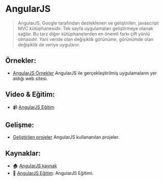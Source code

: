 # AngularJS
> AngularJS, Google tarafından desteklenen ve geliştirilen, javascript MVC kütüphanesidir. Tek sayfa uygulamaları geliştirmeye olanak sağlar. Bu tarz diğer kütüphanelerden en önemli farkı çift yönlü olmasıdır. Yani veride olan değişiklik görünüme, görünümde olan değişiklik de veriye uygulanır.

## Örnekler:
- [AngularJS Örnekler](https://docs.angularjs.org/tutorial) AngularJS ile gerçekleştirilmiş uygulamaların yer aldığı web sitesi.

## Video & Eğitim:
- :video_camera: <a href="https://www.youtube.com/user/angularjs" target="_blank">AngularJS Eğitim</a>

## Gelişme:
- [Geliştirilen projeler](https://builtwith.angularjs.org) AngularJS kullananılan projeler.


## Kaynaklar:
- :house:  [AngularJS kaynak](https://github.com/angular/angular.js)
- :memo: [AngularJS Eğitim](https://docs.angularjs.org/guide): AngularJS Eğitimi.

